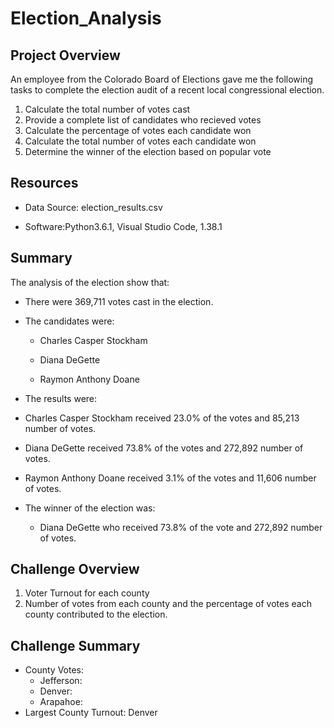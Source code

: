 # Election_Analysis

## Project Overview
An employee from the Colorado Board of Elections gave me the following tasks to complete the election audit of a recent local congressional election.

1. Calculate the total number of votes cast
2. Provide a complete list of candidates who recieved votes
3. Calculate the percentage of votes each candidate won
4. Calculate the total number of votes each candidate won
5. Determine the winner of the election based on popular vote

## Resources
- Data Source: election_results.csv

- Software:Python3.6.1, Visual Studio Code, 1.38.1

## Summary

The analysis of the election show that:

- There were 369,711 votes cast in the election.

- The candidates were:

  - Charles Casper Stockham
  
  - Diana DeGette
  
  - Raymon Anthony Doane
  
 - The results were:
 
  - Charles Casper Stockham received 23.0% of the votes and 85,213 number of votes.
  
  - Diana DeGette received 73.8% of the votes and 272,892 number of votes.
  
  - Raymon Anthony Doane received 3.1% of the votes and 11,606 number of votes.

- The winner of the election was:

   - Diana DeGette who received 73.8% of the vote and 272,892 number of votes.
  
## Challenge Overview
1. Voter Turnout for each county
2. Number of votes from each county and the percentage of votes each county contributed to the election.


## Challenge Summary

- County Votes:
  - Jefferson:
  - Denver:
  - Arapahoe: 
- Largest County Turnout: Denver
